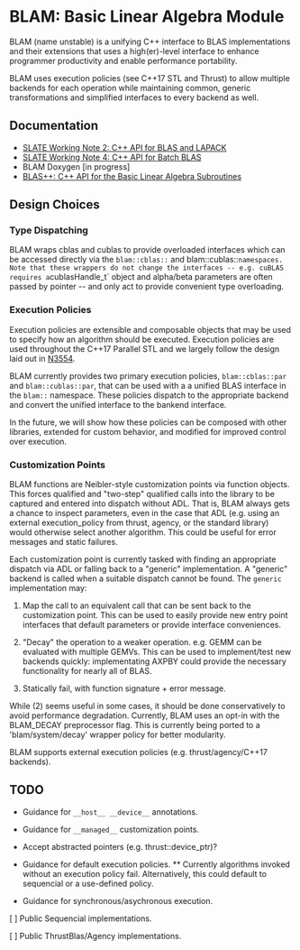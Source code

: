 BLAM: Basic Linear Algebra Module
=================================

BLAM (name unstable) is a unifying C++ interface to BLAS implementations and their extensions that uses a high(er)-level interface to enhance programmer productivity and enable performance portability.

BLAM uses execution policies (see C++17 STL and Thrust) to allow multiple backends for each operation while maintaining common, generic transformations and simplified interfaces to every backend as well.

Documentation
-------------

* [SLATE Working Note 2: C++ API for BLAS and LAPACK](http://www.icl.utk.edu/publications/swan-002)
* [SLATE Working Note 4: C++ API for Batch BLAS](http://www.icl.utk.edu/publications/swan-004)
* BLAM Doxygen [in progress]
* [BLAS++: C++ API for the Basic Linear Algebra Subroutines](https://bitbucket.org/icl/blaspp)

Design Choices
--------------

### Type Dispatching

BLAM wraps cblas and cublas to provide overloaded interfaces which can be accessed directly via the `blam::cblas::` and blam::cublas::` namespaces. Note that these wrappers do not change the interfaces -- e.g. cuBLAS requires a `cublasHandle_t` object and alpha/beta parameters are often passed by pointer -- and only act to provide convenient type overloading.

### Execution Policies

Execution policies are extensible and composable objects that may be used to specify how an algorithm should be executed. Execution policies are used throughout the C++17 Parallel STL and we largely follow the design laid out in [N3554](http://www.open-std.org/jtc1/sc22/wg21/docs/papers/2013/n3554.pdf).

BLAM currently provides two primary execution policies, `blam::cblas::par` and `blam::cublas::par`, that can be used with a a unified BLAS interface in the `blam::` namespace. These policies dispatch to the appropriate backend and convert the unified interface to the bankend interface.

In the future, we will show how these policies can be composed with other libraries, extended for custom behavior, and modified for improved control over execution.

### Customization Points

BLAM functions are Neibler-style customization points via function objects. This forces qualified and "two-step" qualified calls into the library to be captured and entered into dispatch without ADL. That is, BLAM always gets a chance to inspect parameters, even in the case that ADL (e.g. using an external execution_policy from thrust, agency, or the standard library) would otherwise select another algorithm. This could be useful for error messages and static failures.

Each customization point is currently tasked with finding an appropriate dispatch via ADL or falling back to a "generic" implementation. A "generic" backend is called when a suitable dispatch cannot be found. The `generic` implementation may:

1. Map the call to an equivalent call that can be sent back to the customization point. This can be used to easily provide new entry point interfaces that default parameters or provide interface conveniences.

2. "Decay" the operation to a weaker operation. e.g. GEMM can be evaluated with multiple GEMVs. This can be used to implement/test new backends quickly: implementating AXPBY could provide the necessary functionality for nearly all of BLAS.

3. Statically fail, with function signature + error message.

While (2) seems useful in some cases, it should be done conservatively to avoid performance degradation. Currently, BLAM uses an opt-in with the BLAM_DECAY preprocessor flag. This is currently being ported to a 'blam/system/decay' wrapper policy for better modularity.

BLAM supports external execution policies (e.g. thrust/agency/C++17 backends).


TODO
----

* Guidance for `__host__ __device__` annotations.

* Guidance for `__managed__` customization points.

* Accept abstracted pointers (e.g. thrust::device_ptr)?

* Guidance for default execution policies.
** Currently algorithms invoked without an execution policy fail. Alternatively, this could default to sequencial or a use-defined policy.

* Guidance for synchronous/asychronous execution.

[ ] Public Sequencial implementations.

[ ] Public ThrustBlas/Agency implementations.
